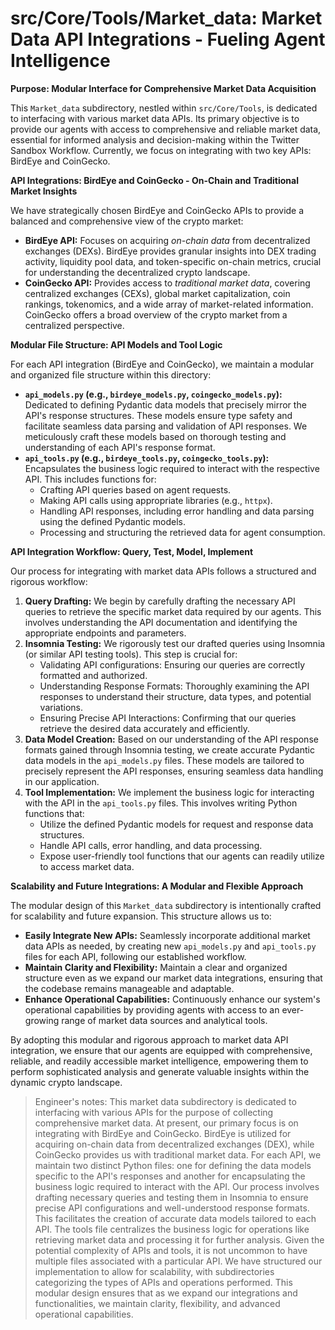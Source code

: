 # src/Core/Tools/Market_data: Market Data API Integrations - Fueling Agent Intelligence

**Purpose:  Modular Interface for Comprehensive Market Data Acquisition**

This `Market_data` subdirectory, nestled within `src/Core/Tools`, is dedicated to interfacing with various market data APIs. Its primary objective is to provide our agents with access to comprehensive and reliable market data, essential for informed analysis and decision-making within the Twitter Sandbox Workflow.  Currently, we focus on integrating with two key APIs: BirdEye and CoinGecko.

**API Integrations: BirdEye and CoinGecko - On-Chain and Traditional Market Insights**

We have strategically chosen BirdEye and CoinGecko APIs to provide a balanced and comprehensive view of the crypto market:

*   **BirdEye API:**  Focuses on acquiring *on-chain data* from decentralized exchanges (DEXs). BirdEye provides granular insights into DEX trading activity, liquidity pool data, and token-specific on-chain metrics, crucial for understanding the decentralized crypto landscape.
*   **CoinGecko API:**  Provides access to *traditional market data*, covering centralized exchanges (CEXs), global market capitalization, coin rankings, tokenomics, and a wide array of market-related information. CoinGecko offers a broad overview of the crypto market from a centralized perspective.

**Modular File Structure: API Models and Tool Logic**

For each API integration (BirdEye and CoinGecko), we maintain a modular and organized file structure within this directory:

*   **`api_models.py` (e.g., `birdeye_models.py`, `coingecko_models.py`):**  Dedicated to defining Pydantic data models that precisely mirror the API's response structures. These models ensure type safety and facilitate seamless data parsing and validation of API responses.  We meticulously craft these models based on thorough testing and understanding of each API's response format.
*   **`api_tools.py` (e.g., `birdeye_tools.py`, `coingecko_tools.py`):**  Encapsulates the business logic required to interact with the respective API.  This includes functions for:
    *   Crafting API queries based on agent requests.
    *   Making API calls using appropriate libraries (e.g., `httpx`).
    *   Handling API responses, including error handling and data parsing using the defined Pydantic models.
    *   Processing and structuring the retrieved data for agent consumption.

**API Integration Workflow:  Query, Test, Model, Implement**

Our process for integrating with market data APIs follows a structured and rigorous workflow:

1.  **Query Drafting:**  We begin by carefully drafting the necessary API queries to retrieve the specific market data required by our agents. This involves understanding the API documentation and identifying the appropriate endpoints and parameters.
2.  **Insomnia Testing:**  We rigorously test our drafted queries using Insomnia (or similar API testing tools). This step is crucial for:
    *   Validating API configurations: Ensuring our queries are correctly formatted and authorized.
    *   Understanding Response Formats:  Thoroughly examining the API responses to understand their structure, data types, and potential variations.
    *   Ensuring Precise API Interactions:  Confirming that our queries retrieve the desired data accurately and efficiently.
3.  **Data Model Creation:**  Based on our understanding of the API response formats gained through Insomnia testing, we create accurate Pydantic data models in the `api_models.py` files. These models are tailored to precisely represent the API responses, ensuring seamless data handling in our application.
4.  **Tool Implementation:** We implement the business logic for interacting with the API in the `api_tools.py` files.  This involves writing Python functions that:
    *   Utilize the defined Pydantic models for request and response data structures.
    *   Handle API calls, error handling, and data processing.
    *   Expose user-friendly tool functions that our agents can readily utilize to access market data.

**Scalability and Future Integrations:  A Modular and Flexible Approach**

The modular design of this `Market_data` subdirectory is intentionally crafted for scalability and future expansion.  This structure allows us to:

*   **Easily Integrate New APIs:**  Seamlessly incorporate additional market data APIs as needed, by creating new `api_models.py` and `api_tools.py` files for each API, following our established workflow.
*   **Maintain Clarity and Flexibility:**  Maintain a clear and organized structure even as we expand our market data integrations, ensuring that the codebase remains manageable and adaptable.
*   **Enhance Operational Capabilities:**  Continuously enhance our system's operational capabilities by providing agents with access to an ever-growing range of market data sources and analytical tools.

By adopting this modular and rigorous approach to market data API integration, we ensure that our agents are equipped with comprehensive, reliable, and readily accessible market intelligence, empowering them to perform sophisticated analysis and generate valuable insights within the dynamic crypto landscape.

> Engineer's notes: This market data subdirectory is dedicated to interfacing with various APIs for the purpose of collecting comprehensive market data. At present, our primary focus is on integrating with BirdEye and CoinGecko. BirdEye is utilized for acquiring on-chain data from decentralized exchanges (DEX), while CoinGecko provides us with traditional market data. For each API, we maintain two distinct Python files: one for defining the data models specific to the API's responses and another for encapsulating the business logic required to interact with the API. Our process involves drafting necessary queries and testing them in Insomnia to ensure precise API configurations and well-understood response formats. This facilitates the creation of accurate data models tailored to each API. The tools file centralizes the business logic for operations like retrieving market data and processing it for further analysis. Given the potential complexity of APIs and tools, it is not uncommon to have multiple files associated with a particular API. We have structured our implementation to allow for scalability, with subdirectories categorizing the types of APIs and operations performed. This modular design ensures that as we expand our integrations and functionalities, we maintain clarity, flexibility, and advanced operational capabilities.